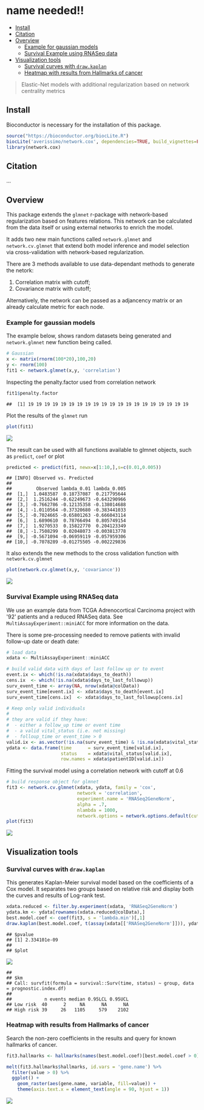 name needed!!
================

-   [Install](#install)
-   [Citation](#citation)
-   [Overview](#overview)
    -   [Example for gaussian models](#example-for-gaussian-models)
    -   [Survival Example using RNASeq data](#survival-example-using-rnaseq-data)
-   [Visualization tools](#visualization-tools)
    -   [Survival curves with `draw.kaplan`](#survival-curves-with-draw.kaplan)
    -   [Heatmap with results from Hallmarks of cancer](#heatmap-with-results-from-hallmarks-of-cancer)

> Elastic-Net models with additional regularization based on network centrality metrics

Install
-------

Bioconductor is necessary for the installation of this package.

``` r
source("https://bioconductor.org/biocLite.R")
biocLite('averissimo/network.cox', dependencies=TRUE, build_vignettes=FALSE)
library(network.cox)
```

Citation
--------

...

Overview
--------

This package extends the `glmnet` r-package with network-based regularization based on features relations. This network can be calculated from the data itself or using external networks to enrich the model.

It adds two new main functions called `network.glmnet` and `network.cv.glmnet` that extend both model inference and model selection via cross-validation with network-based regularization.

There are 3 methods available to use data-dependant methods to generate the netork:

1.  Correlation matrix with cutoff;
2.  Covariance matrix with cutoff; <!-- 1. Sparse bayesian networks using `sparsebn` package. -->

Alternatively, the network can be passed as a adjancency matrix or an already calculate metric for each node.

### Example for gaussian models

The example below, shows random datasets being generated and `network.glmnet` new function being called.

``` r
# Gaussian
x <- matrix(rnorm(100*20),100,20)
y <- rnorm(100)
fit1 <- network.glmnet(x,y, 'correlation')
```

Inspecting the penalty.factor used from correlation network

``` r
fit1$penalty.factor
```

    ##  [1] 19 19 19 19 19 19 19 19 19 19 19 19 19 19 19 19 19 19 19 19

Plot the results of the `glmnet` run

``` r
plot(fit1)
```

![](README_files/figure-markdown_github/unnamed-chunk-2-1.png)

The result can be used with all functions available to glmnet objects, such as `predict`, `coef` or plot

``` r
predicted <- predict(fit1, newx=x[1:10,],s=c(0.01,0.005))
```

    ## [INFO] Observed vs. Predicted
    ## 
    ##         Observed lambda_0.01 lambda_0.005
    ##  [1,]  1.0483587  0.18737087  0.217795644
    ##  [2,]  1.2516244 -0.62249673 -0.643290966
    ##  [3,] -0.7662786 -0.12135358 -0.138014688
    ##  [4,] -1.0110564 -0.37320680 -0.383441033
    ##  [5,] -0.7024665 -0.65801263 -0.666043114
    ##  [6,]  1.6890610  0.78766494  0.805749154
    ##  [7,]  1.9270533  0.15822770  0.204123349
    ##  [8,] -1.7508299  0.02048073 -0.003813778
    ##  [9,] -0.5671094 -0.06959119 -0.057959306
    ## [10,] -0.7078289 -0.01275505 -0.002229836

It also extends the new methods to the cross validation function with `network.cv.glmnet`

``` r
plot(network.cv.glmnet(x,y, 'covariance'))
```

![](README_files/figure-markdown_github/plot_cv-1.png)

### Survival Example using RNASeq data

We use an example data from TCGA Adrenocortical Carcinoma project with '92' patients and a reduced RNASeq data. See `MultiAssayExperiment::miniACC` for more information on the data.

There is some pre-processing needed to remove patients with invalid follow-up date or death date:

``` r
# load data
xdata <- MultiAssayExperiment::miniACC

# build valid data with days of last follow up or to event
event.ix <- which(!is.na(xdata$days_to_death))
cens.ix  <- which(!is.na(xdata$days_to_last_followup))
surv_event_time <- array(NA, nrow(xdata@colData))
surv_event_time[event.ix] <- xdata$days_to_death[event.ix]
surv_event_time[cens.ix]  <- xdata$days_to_last_followup[cens.ix]

# Keep only valid individuals
#
# they are valid if they have:
#  - either a follow_up time or event time
#  - a valid vital_status (i.e. not missing)
#  - folloup_time or event_time > 0
valid.ix <- as.vector(!is.na(surv_event_time) & !is.na(xdata$vital_status) & surv_event_time > 0)
ydata <- data.frame(time      = surv_event_time[valid.ix], 
                    status    = xdata$vital_status[valid.ix], 
                    row.names = xdata$patientID[valid.ix])
```

Fitting the survival model using a correlation network with cutoff at 0.6

``` r
# build response object for glmnet
fit3 <- network.cv.glmnet(xdata, ydata, family = 'cox', 
                          network = 'correlation', 
                          experiment.name = 'RNASeq2GeneNorm', 
                          alpha = .7,
                          nlambda = 1000,
                          network.options = network.options.default(cutoff = .6, min.degree = 0.2))
plot(fit3)
```

![](README_files/figure-markdown_github/fit.surv-1.png)

Visualization tools
-------------------

### Survival curves with `draw.kaplan`

This generates Kaplan-Meier survival model based on the coefficients of a Cox model. It separates two groups based on relative risk and display both the curves and results of Log-rank test.

``` r
xdata.reduced <- filter.by.experiment(xdata, 'RNASeq2GeneNorm')
ydata.km <- ydata[rownames(xdata.reduced@colData),]
best.model.coef <- coef(fit3, s = 'lambda.min')[,1]
draw.kaplan(best.model.coef, t(assay(xdata[['RNASeq2GeneNorm']])), ydata.km)
```

    ## $pvalue
    ## [1] 2.334101e-09
    ## 
    ## $plot

![](README_files/figure-markdown_github/draw.kaplan-1.png)

    ## 
    ## $km
    ## Call: survfit(formula = survival::Surv(time, status) ~ group, data = prognostic.index.df)
    ## 
    ##            n events median 0.95LCL 0.95UCL
    ## Low risk  40      2     NA      NA      NA
    ## High risk 39     26   1105     579    2102

### Heatmap with results from Hallmarks of cancer

Search the non-zero coefficients in the results and query for known hallmarks of cancer.

``` r
fit3.hallmarks <- hallmarks(names(best.model.coef)[best.model.coef > 0])

melt(fit3.hallmarks$hallmarks, id.vars = 'gene.name') %>%
  filter(value > 0) %>%
  ggplot() + 
    geom_raster(aes(gene.name, variable, fill=value)) +
    theme(axis.text.x = element_text(angle = 90, hjust = 1))
```

![](README_files/figure-markdown_github/hallmarks-1.png)
